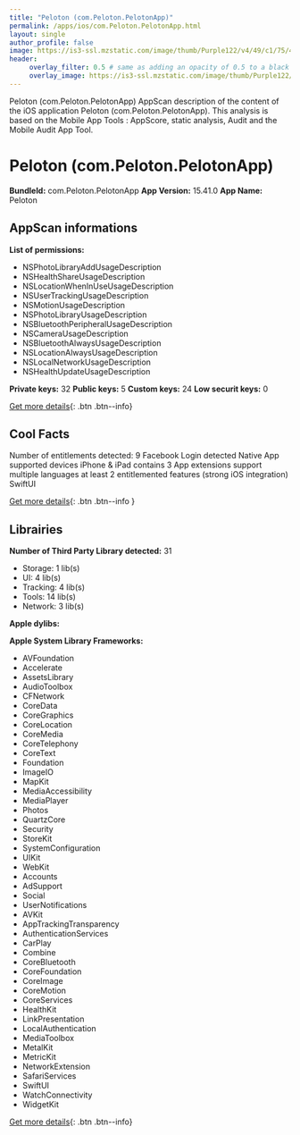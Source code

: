 ```yaml
---
title: "Peloton (com.Peloton.PelotonApp)"
permalink: /apps/ios/com.Peloton.PelotonApp.html
layout: single
author_profile: false
image: https://is3-ssl.mzstatic.com/image/thumb/Purple122/v4/49/c1/75/49c17501-5fa5-f390-f342-2e3dfef44f8e/AppIcon-0-1x_U007emarketing-0-6-0-sRGB-85-220.png/512x512bb.jpg
header: 
     overlay_filter: 0.5 # same as adding an opacity of 0.5 to a black background
     overlay_image: https://is3-ssl.mzstatic.com/image/thumb/Purple122/v4/49/c1/75/49c17501-5fa5-f390-f342-2e3dfef44f8e/AppIcon-0-1x_U007emarketing-0-6-0-sRGB-85-220.png/512x512bb.jpg
---
```

Peloton (com.Peloton.PelotonApp) AppScan description of the content of the iOS application Peloton (com.Peloton.PelotonApp). This analysis is based on the Mobile App Tools : AppScore, static analysis, Audit and the Mobile Audit App Tool.

# Peloton (com.Peloton.PelotonApp)

**BundleId:** com.Peloton.PelotonApp
**App Version:** 15.41.0
**App Name:** Peloton


## AppScan informations 

**List of permissions:** 
- NSPhotoLibraryAddUsageDescription
- NSHealthShareUsageDescription
- NSLocationWhenInUseUsageDescription
- NSUserTrackingUsageDescription
- NSMotionUsageDescription
- NSPhotoLibraryUsageDescription
- NSBluetoothPeripheralUsageDescription
- NSCameraUsageDescription
- NSBluetoothAlwaysUsageDescription
- NSLocationAlwaysUsageDescription
- NSLocalNetworkUsageDescription
- NSHealthUpdateUsageDescription
  
  
**Private keys:** 32
**Public keys:** 5
**Custom keys:** 24
**Low securit keys:** 0
  
[Get more details](/pricing.html){: .btn .btn--info}

## Cool Facts

Number of entitlements detected: 9
Facebook Login detected
Native App
supported devices iPhone & iPad
contains 3 App extensions
support multiple languages
at least 2 entitlemented features (strong iOS integration)
SwiftUI
  
[Get more details](/pricing.html){: .btn .btn--info }

## Librairies 
**Number of Third Party Library detected:** 31
- Storage: 1 lib(s)
- UI: 4 lib(s)
- Tracking: 4 lib(s)
- Tools: 14 lib(s)
- Network: 3 lib(s)


**Apple dylibs:**


**Apple System Library Frameworks:**
- AVFoundation
- Accelerate
- AssetsLibrary
- AudioToolbox
- CFNetwork
- CoreData
- CoreGraphics
- CoreLocation
- CoreMedia
- CoreTelephony
- CoreText
- Foundation
- ImageIO
- MapKit
- MediaAccessibility
- MediaPlayer
- Photos
- QuartzCore
- Security
- StoreKit
- SystemConfiguration
- UIKit
- WebKit
- Accounts
- AdSupport
- Social
- UserNotifications
- AVKit
- AppTrackingTransparency
- AuthenticationServices
- CarPlay
- Combine
- CoreBluetooth
- CoreFoundation
- CoreImage
- CoreMotion
- CoreServices
- HealthKit
- LinkPresentation
- LocalAuthentication
- MediaToolbox
- MetalKit
- MetricKit
- NetworkExtension
- SafariServices
- SwiftUI
- WatchConnectivity
- WidgetKit


  
[Get more details](/pricing.html){: .btn .btn--info}

